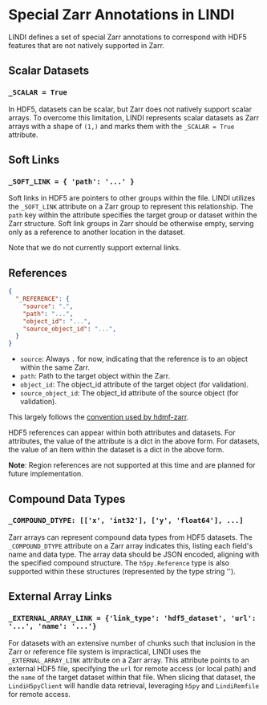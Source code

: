 # Special Zarr Annotations in LINDI

LINDI defines a set of special Zarr annotations to correspond with HDF5 features that are not natively supported in Zarr.

## Scalar Datasets

### `_SCALAR = True`

In HDF5, datasets can be scalar, but Zarr does not natively support scalar arrays. To overcome this limitation, LINDI represents scalar datasets as Zarr arrays with a shape of `(1,)` and marks them with the `_SCALAR = True` attribute.

## Soft Links

### `_SOFT_LINK = { 'path': '...' }`

Soft links in HDF5 are pointers to other groups within the file. LINDI utilizes the `_SOFT_LINK` attribute on a Zarr group to represent this relationship. The `path` key within the attribute specifies the target group or dataset within the Zarr structure. Soft link groups in Zarr should be otherwise empty, serving only as a reference to another location in the dataset.

Note that we do not currently support external links.

## References

```json
{
  "_REFERENCE": {
    "source": ".",
    "path": "...",
    "object_id": "...",
    "source_object_id": "...",
  }
}
```

- `source`: Always `.` for now, indicating that the reference is to an object within the same Zarr.
- `path`: Path to the target object within the Zarr.
- `object_id`: The object_id attribute of the target object (for validation).
- `source_object_id`: The object_id attribute of the source object (for validation).

This largely follows the [convention used by hdmf-zarr](https://hdmf-zarr.readthedocs.io/en/latest/storage.html#storing-object-references-in-attributes).

HDF5 references can appear within both attributes and datasets. For attributes, the value of the attribute is a dict in the above form. For datasets, the value of an item within the dataset is a dict in the above form.

**Note**: Region references are not supported at this time and are planned for future implementation.

## Compound Data Types

### `_COMPOUND_DTYPE: [['x', 'int32'], ['y', 'float64'], ...]`

Zarr arrays can represent compound data types from HDF5 datasets. The `_COMPOUND_DTYPE` attribute on a Zarr array indicates this, listing each field's name and data type. The array data should be JSON encoded, aligning with the specified compound structure. The `h5py.Reference` type is also supported within these structures (represented by the type string '<REFERENCE>').

## External Array Links

### `_EXTERNAL_ARRAY_LINK = {'link_type': 'hdf5_dataset', 'url': '...', 'name': '...'}`

For datasets with an extensive number of chunks such that inclusion in the Zarr or reference file system is impractical, LINDI uses the `_EXTERNAL_ARRAY_LINK` attribute on a Zarr array. This attribute points to an external HDF5 file, specifying the `url` for remote access (or local path) and the `name` of the target dataset within that file. When slicing that dataset, the `LindiH5pyClient` will handle data retrieval, leveraging `h5py` and `LindiRemfile` for remote access.